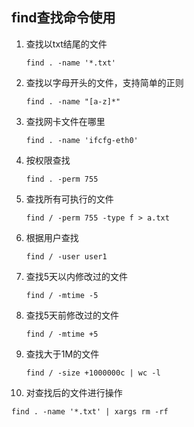 ## find查找命令使用
1. 查找以txt结尾的文件
   ```
   find . -name '*.txt'
   ```
2. 查找以字母开头的文件，支持简单的正则
   ```
   find . -name "[a-z]*"
   ```
3. 查找网卡文件在哪里
   ```
   find . -name 'ifcfg-eth0'
   ```
4. 按权限查找
   ```
   find . -perm 755
   ```
5. 查找所有可执行的文件
   ```
   find / -perm 755 -type f > a.txt
   ```
6. 根据用户查找
   ```
   find / -user user1
   ```
7. 查找5天以内修改过的文件
   ```
   find / -mtime -5
   ```
8. 查找5天前修改过的文件
   ```
   find / -mtime +5
   ```
9. 查找大于1M的文件
   ```
   find / -size +1000000c | wc -l
   ```
10. 对查找后的文件进行操作
   ```
   find . -name '*.txt' | xargs rm -rf
   ```
